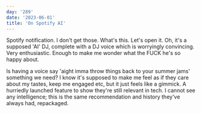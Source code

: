 ```yaml
---
day: '289'
date: '2023-06-01'
title: 'On Spotify AI'
---
```


Spotify notification. I don't get those. What's this. Let's open it. Oh, it's a supposed 'AI' DJ, complete with a DJ voice which is worryingly convincing. Very enthusiastic. Enough to make me wonder what the FUCK he's so happy about.

Is having a voice say 'aight imma throw things back to your summer jams' something we need? I know it's supposed to make me feel as if they care about my tastes, keep me engaged etc, but it just feels like a gimmick. A hurriedly launched feature to show they're still relevant in tech. I cannot see any intelligence; this is the same recommendation and history they've always had, repackaged.

